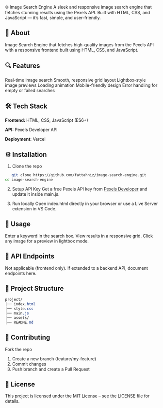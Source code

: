 🌐 Image Search Engine
A sleek and responsive image search engine that fetches stunning results using the Pexels API. Built with HTML, CSS, and JavaScript — it’s fast, simple, and user-friendly.

## 📌 About
Image Search Engine that fetches high-quality images from the Pexels API with a responsive frontend built using HTML, CSS, and JavaScript.

## 🔍 Features
Real-time image search
Smooth, responsive grid layout
Lightbox-style image previews
Loading animation
Mobile-friendly design
Error handling for empty or failed searches

## 🛠️ Tech Stack
**Frontend:** HTML, CSS, JavaScript (ES6+)

**API:** Pexels Developer API

**Deployment:** Vercel

## ⚙️ Installation
1. Clone the repo
```bash
   git clone https://github.com/fattahniz/image-search-engine.git
cd image-search-engine
```

2. Setup API Key
Get a free Pexels API key from [Pexels Developer](https://www.pexels.com/api/)
and update it inside main.js.

3. Run locally
Open index.html directly in your browser or use a Live Server extension in VS Code.

## 🚀 Usage
Enter a keyword in the search box.
View results in a responsive grid.
Click any image for a preview in lightbox mode.

## 📡 API Endpoints
Not applicable (frontend only).
If extended to a backend API, document endpoints here.

## 📂 Project Structure
```css
project/
│── index.html
│── style.css
│── main.js
│── assets/
│── README.md
```

## 🤝 Contributing
Fork the repo

1. Create a new branch (feature/my-feature)
2. Commit changes
3. Push branch and create a Pull Request

## 📄 License
This project is licensed under the [MIT License](LICENSE) – see the LICENSE
file for details.
